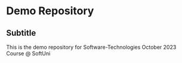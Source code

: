 # Demo Repository

## Subtitle

This is the demo repository for Software-Technologies October 2023 Course @ SoftUni
